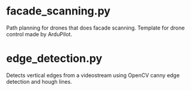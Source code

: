 # facade_scanning.py
Path planning for drones that does facade scanning. Template for drone control made by ArduPilot.

# edge_detection.py
Detects vertical edges from a videostream using OpenCV canny edge detection and hough lines.
